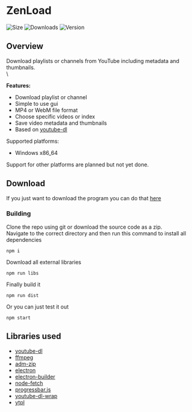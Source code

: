 # ZenLoad
![Size](https://img.shields.io/github/languages/code-size/risbun/ZenLoad)
![Downloads](https://img.shields.io/github/downloads/risbun/ZenLoad/total)
![Version](https://img.shields.io/github/package-json/v/risbun/ZenLoad)

## Overview
Download playlists or channels from YouTube including metadata and thumbnails. \
\

**Features:**
* Download playlist or channel
* Simple to use gui
* MP4 or WebM file format
* Choose specific videos or index
* Save video metadata and thumbnails
* Based on [youtube-dl](https://youtube-dl.org/)

Supported platforms:
* Windows x86_64

Support for other platforms are planned but not yet done.

## Download
If you just want to download the program you can do that [here](https://github.com/risbun/ZenLoad/releases)
### Building
Clone the repo using git or download the source code as a zip.\
Navigate to the correct directory and then run this command to install all dependencies
```
npm i
```
Download all external libraries
```
npm run libs
```
Finally build it
```
npm run dist
```
Or you can just test it out
```
npm start
```

## Libraries used
* [youtube-dl](https://youtube-dl.org/)
* [ffmpeg](https://ffmpeg.org/)
* [adm-zip](https://github.com/cthackers/adm-zip)
* [electron](https://www.electronjs.org)
* [electron-builder](https://www.electron.build/)
* [node-fetch](https://github.com/bitinn/node-fetch)
* [progressbar.js](https://kimmobrunfeldt.github.io/progressbar.js/)
* [youtube-dl-wrap](https://github.com/ghjbnm/youtube-dl-wrap)
* [ytpl](https://github.com/TimeForANinja/node-ytpl)
